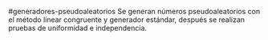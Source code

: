 #generadores-pseudoaleatorios
Se generan números pseudoaleatorios con el método linear congruente y generador estándar, después se realizan pruebas de uniformidad e independencia.